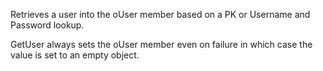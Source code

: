 ﻿Retrieves a user into the oUser member based on a PK or Username and Password lookup. 

GetUser always sets the oUser member even on failure in which case the value is set to an empty object.
